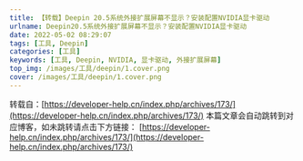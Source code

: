 ```yaml
---
title: 【转载】Deepin 20.5系统外接扩展屏幕不显示？安装配置NVIDIA显卡驱动
urlname: Deepin20.5系统外接扩展屏幕不显示？安装配置NVIDIA显卡驱动
date: 2022-05-02 08:29:07
tags: [工具, Deepin]
categories: [工具]
keywords: [工具, Deepin, NVIDIA, 显卡驱动, 外接扩展屏幕]
top_img: /images/工具/deepin/1.cover.png
cover: /images/工具/deepin/1.cover.png
---
```


转载自：[https://developer-help.cn/index.php/archives/173/](https://developer-help.cn/index.php/archives/173/)
本篇文章会自动跳转到对应博客，如未跳转请点击下方链接：
[https://developer-help.cn/index.php/archives/173/](https://developer-help.cn/index.php/archives/173/)


<script>

window.location.href = "https://developer-help.cn/index.php/archives/173/";

</script>

